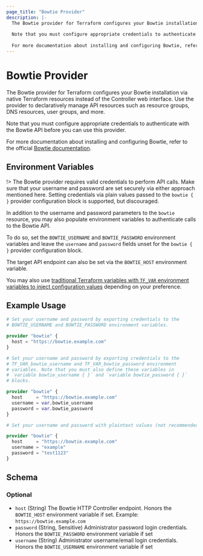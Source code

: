 ```yaml
---
page_title: "Bowtie Provider"
description: |-
  The Bowtie provider for Terraform configures your Bowtie installation via native Terraform resources instead of the Controller web interface. Use the provider to declaratively manage API resources such as resource groups, DNS resources, user groups, and more.
  
  Note that you must configure appropriate credentials to authenticate with the Bowtie API before you can use this provider.
  
  For more documentation about installing and configuring Bowtie, refer to the official [Bowtie documentation](https://docs.bowtie.works/).
---
```


# Bowtie Provider

The Bowtie provider for Terraform configures your Bowtie installation via native Terraform resources instead of the Controller web interface. Use the provider to declaratively manage API resources such as resource groups, DNS resources, user groups, and more.

Note that you must configure appropriate credentials to authenticate with the Bowtie API before you can use this provider.

For more documentation about installing and configuring Bowtie, refer to the official [Bowtie documentation](https://docs.bowtie.works/).

## Environment Variables

!> The Bowtie provider requires valid credentials to perform API calls. Make sure that your username and password are set securely via either approach mentioned here. Setting credentials via plain values passed to the `bowtie { }` provider configuration block is supported, but discouraged.

In addition to the username and password parameters to the `bowtie` resource, you may also populate environment variables to authenticate calls to the Bowtie API.

To do so, set the `BOWTIE_USERNAME` and `BOWTIE_PASSWORD` environment variables and leave the `username` and `password` fields unset for the `bowtie { }` provider configuration block.

The target API endpoint can also be set via the `BOWTIE_HOST` environment variable.

You may also use [traditional Terraform variables with `TF_VAR` environment variables to inject configuration values](https://developer.hashicorp.com/terraform/cli/config/environment-variables#tf_var_name) depending on your preference.

## Example Usage

```terraform
# Set your username and password by exporting credentials to the
# BOWTIE_USERNAME and BOWTIE_PASSWORD environment variables.

provider "bowtie" {
  host = "https://bowtie.example.com"
}

# Set your username and password by exporting credentials to the
# TF_VAR_bowtie_username and TF_VAR_bowtie_password environment
# variables. Note that you must also define these variables in
# `variable bowtie_username { }` and `variable bowtie_password { }`
# blocks.

provider "bowtie" {
  host     = "https://bowtie.example.com"
  username = var.bowtie_username
  password = var.bowtie_password
}

# Set your username and password with plaintext values (not recommended)

provider "bowtie" {
  host     = "https://bowtie.example.com"
  username = "example"
  password = "test1123"
}
```

<!-- schema generated by tfplugindocs -->
## Schema

### Optional

- `host` (String) The Bowtie HTTP Controller endpoint. Honors the `BOWTIE_HOST` environment variable if set. Example: `https://bowtie.example.com`
- `password` (String, Sensitive) Administrator password login credentials. Honors the `BOWTIE_PASSWORD` environment variable if set
- `username` (String) Administrator username/email login credentials. Honors the `BOWTIE_USERNAME` environment variable if set
